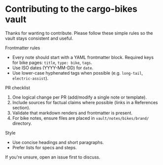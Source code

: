 # Contributing to the cargo-bikes vault

Thanks for wanting to contribute. Please follow these simple rules so the vault stays consistent and useful.

Frontmatter rules

- Every note should start with a YAML frontmatter block. Required keys for bike pages: `title`, `type: bike`, `tags`.
- Use ISO dates (YYYY-MM-DD) for `date`.
- Use lower-case hyphenated tags when possible (e.g. `long-tail`, `electric-assist`).

PR checklist

1. One logical change per PR (add/modify a single note or template).
2. Include sources for factual claims where possible (links in a References section).
3. Validate that markdown renders and frontmatter is present.
4. For bike notes, ensure files are placed in `vault/notes/bikes/brand/` directory.

Style

- Use concise headings and short paragraphs.
- Prefer lists for specs and steps.

If you're unsure, open an issue first to discuss.
